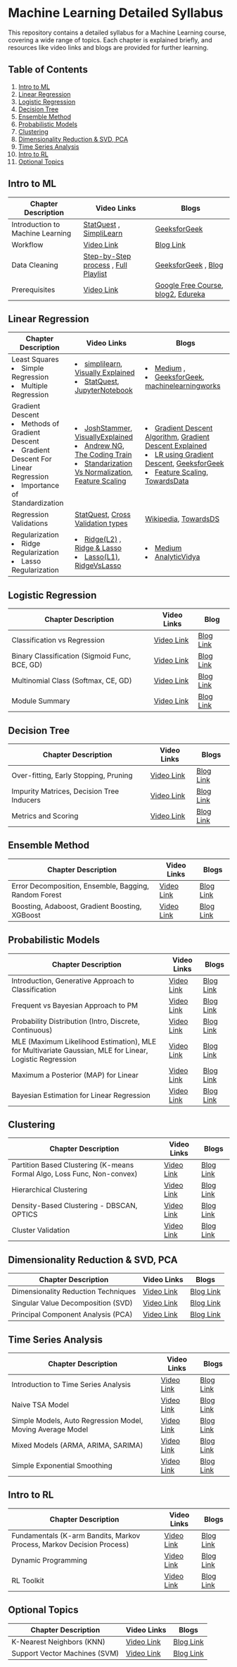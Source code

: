 # Machine Learning Detailed Syllabus

This repository contains a detailed syllabus for a Machine Learning course, covering a wide range of topics. Each chapter is explained briefly, and resources like video links and blogs are provided for further learning.

## Table of Contents

1. [Intro to ML](#intro-to-ml)
2. [Linear Regression](#linear-regression)
3. [Logistic Regression](#logistic-regression)
4. [Decision Tree](#decision-tree)
5. [Ensemble Method](#ensemble-method)
6. [Probabilistic Models](#probabilistic-models)
7. [Clustering](#clustering)
8. [Dimensionality Reduction & SVD, PCA](#dimensionality-reduction--svd-pca)
9. [Time Series Analysis](#time-series-analysis)
10. [Intro to RL](#intro-to-rl)
11. [Optional Topics](#optional-topics)

## Intro to ML

| Chapter Description | Video Links | Blogs |
|--------------------|-------------|-------|
| Introduction to Machine Learning | [StatQuest](https://youtu.be/Gv9_4yMHFhI?si=zVisQlb-8y8-Ly77) , [SimpliLearn](https://youtu.be/ukzFI9rgwfU?si=W36pHKmE_-5HAg4m)| [GeeksforGeek](https://www.geeksforgeeks.org/introduction-machine-learning/) |
| Workflow | [Video Link](#) | [Blog Link](#) |
| Data Cleaning | [Step-by-Step process](https://www.youtube.com/watch?v=qxpKCBV60U4) , [Full Playlist]( https://youtube.com/playlist?list=PLfP3JxW-T70Gfc0dTOzV55Na6wX9sv3SK&si=aMVEUzP8somiFLpw)| [GeeksforGeek](https://www.geeksforgeeks.org/data-cleansing-introduction/) , [Blog](https://www.v7labs.com/blog/data-cleaning-guide) |
| Prerequisites | [Video Link]() | [Google Free Course](https://developers.google.com/machine-learning/crash-course/prereqs-and-prework), [blog2](https://www.guvi.in/blog/prerequisites-for-machine-learning/), [Edureka](https://www.edureka.co/blog/prerequisites-for-machine-learning/)|

## Linear Regression

| Chapter Description | Video Links | Blogs |
|--------------------|-------------|-------|
| Least Squares <li>Simple Regression <li>Multiple Regression | <li>[simplilearn](https://youtu.be/NUXdtN1W1FE?si=PirZ4Y70GueQbj2F), [Visually Explained](https://youtu.be/CtsRRUddV2s?si=3FW5pb-mumDnTnTG) <li>[StatQuest](https://youtu.be/EkAQAi3a4js?si=iECXhF99GURnV-kW), [JupyterNotebook](https://youtu.be/WngoqVB6cXw?si=j4vNquIee-5ZQS_O)| <li> [Medium](https://thomasttam.medium.com/simple-and-multiple-linear-regression-for-beginners-c852ffed6700) , <li> [GeeksforGeek](https://www.geeksforgeeks.org/multiple-linear-regression-with-scikit-learn/), [machinelearningworks](https://www.machinelearningworks.com/tutorials/multiple-linear-regression) ||
| Gradient Descent <li>Methods of Gradient Descent <li> Gradient Descent For Linear Regression <li> Importance of Standardization | <li>[JoshStammer](https://youtu.be/sDv4f4s2SB8?si=XhV-H2UmEoHI9dBQ), [VisuallyExplained](https://youtu.be/qg4PchTECck?si=5B5FTYgBrq5eCm5O) <li> [Andrew NG](https://youtu.be/4b4MUYve_U8?si=Cay1cA8lSfjtB10V), [The Coding Train](https://youtu.be/L-Lsfu4ab74?si=N-A5SmZrydB-HRs_) <li> [Standarization Vs Normalization](https://youtu.be/mnKm3YP56PY?si=dJ3C4Psf1aF_MshD), [Feature Scaling](https://youtu.be/P3xPA7XFGCQ?si=w6L-UKXHKlqcMO9x)| <li> [Gradient Descent Algorithm](https://towardsdatascience.com/gradient-descent-algorithm-a-deep-dive-cf04e8115f21), [Gradient Descent Explained](https://towardsdatascience.com/gradient-descent-explained-9b953fc0d2c) <li> [LR using Gradient Descent](https://towardsdatascience.com/linear-regression-using-gradient-descent-97a6c8700931), [GeeksforGeek](https://www.geeksforgeeks.org/gradient-descent-in-linear-regression/) <li> [Feature Scaling](https://towardsdatascience.com/all-about-feature-scaling-bcc0ad75cb35), [TowardsData](https://towardsdatascience.com/gradient-descent-the-learning-rate-and-the-importance-of-feature-scaling-6c0b416596e1)|
| Regression Validations | [StatQuest](https://youtu.be/fSytzGwwBVw?si=V3F9SZ24rQ_e6c9z), [Cross Validation types](https://youtu.be/7062skdX05Y?si=jF7IGZtinCdOh7L8) | [Wikipedia](https://en.wikipedia.org/wiki/Regression_validation), [TowardsDS](https://towardsdatascience.com/validating-your-machine-learning-model-25b4c8643fb7) |
| Regularization <li> Ridge Regularization <li> Lasso Regularization | <li> [Ridge(L2)](https://youtu.be/Q81RR3yKn30?si=NlZOBI9FuIGWfiZ1) , [Ridge & Lasso](https://youtu.be/9lRv01HDU0s?si=Cl_RNjl5hV_A61nF) <li> [Lasso(L1)](https://youtu.be/NGf0voTMlcs?si=FBRbG_o9uW1UH8Gw), [RidgeVsLasso](https://youtu.be/Xm2C_gTAl8c?si=K2kiZI0lB3LMxFLp)| <li> [Medium](https://medium.com/analytics-vidhya/lasso-and-ridge-the-regularized-linear-regression-2d85384badf3) <li> [AnalyticVidya](https://www.analyticsvidhya.com/blog/2021/09/lasso-and-ridge-regularization-a-rescuer-from-overfitting/) |

## Logistic Regression

| Chapter Description | Video Links | Blog |
|--------------------|-------------|-------|
| Classification vs Regression | [Video Link](#) | [Blog Link](#) |
| Binary Classification (Sigmoid Func, BCE, GD) | [Video Link](#) | [Blog Link](#) |
| Multinomial Class (Softmax, CE, GD) | [Video Link](#) | [Blog Link](#) |
| Module Summary | [Video Link](#) | [Blog Link](#) |

## Decision Tree

| Chapter Description | Video Links | Blogs |
|--------------------|-------------|-------|
| Over-fitting, Early Stopping, Pruning | [Video Link](#) | [Blog Link](#) |
| Impurity Matrices, Decision Tree Inducers | [Video Link](#) | [Blog Link](#) |
| Metrics and Scoring | [Video Link](#) | [Blog Link](#) |

## Ensemble Method

| Chapter Description | Video Links | Blogs |
|--------------------|-------------|-------|
| Error Decomposition, Ensemble, Bagging, Random Forest | [Video Link](#) | [Blog Link](#) |
| Boosting, Adaboost, Gradient Boosting, XGBoost | [Video Link](#) | [Blog Link](#) |

## Probabilistic Models

| Chapter Description | Video Links | Blogs |
|--------------------|-------------|-------|
| Introduction, Generative Approach to Classification | [Video Link](#) | [Blog Link](#) |
| Frequent vs Bayesian Approach to PM | [Video Link](#) | [Blog Link](#) |
| Probability Distribution (Intro, Discrete, Continuous) | [Video Link](#) | [Blog Link](#) |
| MLE (Maximum Likelihood Estimation), MLE for Multivariate Gaussian, MLE for Linear, Logistic Regression | [Video Link](#) | [Blog Link](#) |
| Maximum a Posterior (MAP) for Linear | [Video Link](#) | [Blog Link](#) |
| Bayesian Estimation for Linear Regression | [Video Link](#) | [Blog Link](#) |

## Clustering

| Chapter Description | Video Links | Blogs |
|--------------------|-------------|-------|
| Partition Based Clustering (K-means Formal Algo, Loss Func, Non-convex) | [Video Link](#) | [Blog Link](#) |
| Hierarchical Clustering | [Video Link](#) | [Blog Link](#) |
| Density-Based Clustering - DBSCAN, OPTICS | [Video Link](#) | [Blog Link](#) |
| Cluster Validation | [Video Link](#) | [Blog Link](#) |

## Dimensionality Reduction & SVD, PCA

| Chapter Description | Video Links | Blogs |
|--------------------|-------------|-------|
| Dimensionality Reduction Techniques | [Video Link](#) | [Blog Link](#) |
| Singular Value Decomposition (SVD) | [Video Link](#) | [Blog Link](#) |
| Principal Component Analysis (PCA) | [Video Link](#) | [Blog Link](#) |

## Time Series Analysis

| Chapter Description | Video Links | Blogs |
|--------------------|-------------|-------|
| Introduction to Time Series Analysis | [Video Link](#) | [Blog Link](#) |
| Naive TSA Model | [Video Link](#) | [Blog Link](#) |
| Simple Models, Auto Regression Model, Moving Average Model | [Video Link](#) | [Blog Link](#) |
| Mixed Models (ARMA, ARIMA, SARIMA) | [Video Link](#) | [Blog Link](#) |
| Simple Exponential Smoothing | [Video Link](#) | [Blog Link](#) |

## Intro to RL

| Chapter Description | Video Links | Blogs |
|--------------------|-------------|-------|
| Fundamentals (K-arm Bandits, Markov Process, Markov Decision Process) | [Video Link](#) | [Blog Link](#) |
| Dynamic Programming | [Video Link](#) | [Blog Link](#) |
| RL Toolkit | [Video Link](#) | [Blog Link](#) |

## Optional Topics

| Chapter Description | Video Links | Blogs |
|--------------------|-------------|-------|
| K-Nearest Neighbors (KNN) | [Video Link](#) | [Blog Link](#) |
| Support Vector Machines (SVM) | [Video Link](#) | [Blog Link](#) |
